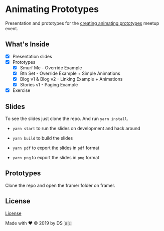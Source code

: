 # Animating Prototypes

Presentation and prototypes for the [creating animating prototypes](https://www.meetup.com/Brussels-FramerX/events/261012966/) meetup event.

## What's Inside

- [x] Presentation slides
- [x] Prototypes
  - [x] Smurf Me - Override Example
  - [x] Btn Set - Override Example + Simple Animations
  - [x] Blog v1 & Blog v2 - Linking Example + Animations
  - [x] Stories v1 - Paging Example
- [x] Exercise

## Slides

To see the slides just clone the repo. And run `yarn install`.

- `yarn start` to run the slides on development and hack around

- `yarn build` to build the slides

- `yarn pdf` to export the slides in `pdf` format
- `yarn png` to export the slides in `png` format

## Prototypes

Clone the repo and open the framer folder on framer.

## License

[License](./LICENSE)

Made with ❤️ &copy; 2019 by DS 🇧🇪
